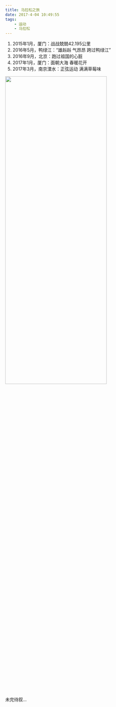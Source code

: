 ```yaml
---
title: 马拉松之旅
date: 2017-4-04 10:49:55
tags: 
    - 运动 
    - 马拉松 
---
```

1. 2015年1月，厦门：战战兢兢42.195公里
2. 2016年5月，鸭绿江：“雄赳赳 气昂昂 跨过鸭绿江”
3. 2016年9月，北京：跑过祖国的心脏
4. 2017年1月，厦门：面朝大海 春暖花开
5. 2017年3月，南京溧水：正弦运动 满满草莓味

<!--more-->

<img width = 80% height = 50% src="http://b254.photo.store.qq.com/psb?/V110NVC32AOkM7/Pe18S2sDWUOPtXZHm44huH1KxxMkSWctqMWLcJjozVQ!/b/dP4AAAAAAAAA&bo=pwU4BOQIowYFB*M!&rf=viewer_4" />

未完待叙...